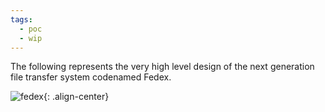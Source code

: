 ```yaml
---
tags:
  - poc
  - wip
---
```


The following represents the very high level design of the next generation file transfer system codenamed Fedex.

![fedex]({{site.url}}/resources/2016-05-18-Project-Codename-Fedex\images/fedex.png "fedex"){: .align-center}